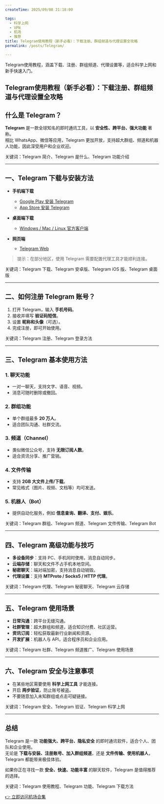 ```yaml
---
createTime: 2025/09/08 21:18:00

tags:
  - 科学上网
  - VPN
  - 机场
  - 推荐
title: Telegram使用教程（新手必看）：下载注册、群组频道与代理设置全攻略
permalink: /posts/Telegram/

---
```


Telegram使用教程，涵盖下载、注册、群组频道、代理设置等，适合科学上网和新手快速入门。

<!-- more -->

## Telegram使用教程（新手必看）：下载注册、群组频道与代理设置全攻略

## 什么是 Telegram？

**Telegram** 是一款全球知名的即时通讯工具，以 **安全性、跨平台、强大功能** 著称。  
相比 WhatsApp、微信等应用，Telegram 更加开放，支持超大群组、频道和机器人功能，因此深受用户和企业欢迎。  

关键词：Telegram 简介、Telegram 是什么、Telegram 功能介绍

---

## 一、Telegram 下载与安装方法

- **手机端下载**  
  - [Google Play 安装 Telegram](https://play.google.com/store/apps/details?id=org.telegram.messenger)  
  - [App Store 安装 Telegram](https://apps.apple.com/app/telegram/id686449807)  

- **桌面端下载**  
  - [Windows / Mac / Linux 官方客户端](https://desktop.telegram.org/)  

- **网页端**  
  - [Telegram Web](https://web.telegram.org/)  

> 提示：在部分地区，使用 Telegram 需要配置代理工具才能顺利连接。  

关键词：Telegram 下载、Telegram 安卓版、Telegram iOS 版、Telegram 桌面版

---

## 二、如何注册 Telegram 账号？

1. 打开 Telegram，输入 **手机号码**。  
2. 接收并填写 **验证码短信**。  
3. 设置 **昵称和头像**（可选）。  
4. 完成注册，即可开始使用。  

关键词：Telegram 注册、Telegram 登录方法

---

## 三、Telegram 基本使用方法

### 1. 聊天功能

- 一对一聊天，支持文字、语音、视频。  
- 消息可随时删除或撤回。  

### 2. 群组功能

- 单个群组最多 **20 万人**。  
- 适合团队沟通、社群交流。  

### 3. 频道（Channel）

- 类似微信公众号，支持 **无限订阅人数**。  
- 适合资讯分享、推广营销。  

### 4. 文件传输

- 支持 **2GB 大文件上传/下载**。  
- 常见格式（图片、视频、文档等）均可发送。  

### 5. 机器人（Bot）

- 提供自动化服务，例如 **信息查询、翻译、支付、娱乐**。  

关键词：Telegram 群组、Telegram 频道、Telegram 文件传输、Telegram Bot

---

## 四、Telegram 高级功能与技巧

- **多设备同步**：支持 PC、手机同时使用，消息自动同步。  
- **云端存储**：聊天和文件不占手机本地空间。  
- **秘密聊天**：端对端加密，支持消息自动销毁。  
- **代理设置**：支持 **MTProto / Socks5 / HTTP 代理**。  

关键词：Telegram 代理、Telegram 秘密聊天、Telegram 云存储

---

## 五、Telegram 使用场景

- **日常沟通**：跨平台无缝沟通。  
- **社群管理**：超大群组和频道，适合知识付费、社区运营。  
- **资讯订阅**：轻松获取最新行业新闻和资源。  
- **开发扩展**：机器人与 API，适合程序员和企业应用。  

关键词：Telegram 社群、Telegram 频道推广、Telegram 使用场景

---

## 六、Telegram 安全与注意事项

- 在某些地区需要使用 **科学上网工具** 才能连接。  
- 开启 **两步验证**，防止账号被盗。  
- 不要随意加入未知群组或点击可疑链接。  

关键词：Telegram 安全、Telegram 验证、Telegram 科学上网

---

## 总结

Telegram 是一款 **功能强大、跨平台、隐私安全** 的即时通讯软件，适合个人、团队和企业使用。  
无论是 **下载与安装、注册账号、加入群组频道**，还是 **文件传输、使用机器人**，Telegram 都能带来极佳体验。  

如果你正在寻找一款 **安全、快速、功能丰富** 的聊天软件，Telegram 是值得推荐的选择。  

关键词：Telegram 使用教程、Telegram 功能、Telegram 下载方法

[👉 立即访问机场合集](https://yp7.net/posts/vpnsum/)
